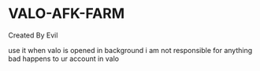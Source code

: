 # VALO-AFK-FARM
Created By Evil 


use it when valo is opened in background
i am not responsible for anything bad happens to ur account in valo
